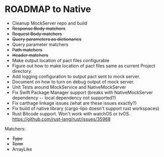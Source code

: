 # ROADMAP to Native

- Cleanup MockServer repo and build
- ~~Response Body matchers~~
- ~~Request Body matchers~~
- ~~Query parameters as dictionaries~~
- Query parameter matchers
- ~~Path matchers~~
- ~~Header matchers~~
- Make output location of pact files configurable
- Figure out how to make location of pact files same as current Project directory.
- Add logging configuration to output pact sent to mock server.
- Document on how to turn on debug output of mock server.
- Unit Tests around MockService and NativeMockServer
- Fix Swift Package Manager support (breaks with NativeMockServer dependency -- local dependency not supported?)
- Fix carthage linkage issues (what are these issues exactly?)
- Fix build of native library (cargo-lipo doesn't support rust workspaces)
- Rust Bitcode support. Won't work with watchOS or tvOS. https://github.com/rust-lang/rust/issues/35968

Matchers:
- ~~Type~~
- ~~Term~~
- ArrayLike
